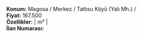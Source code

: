 ## 

**Konum:** Magosa / Merkez / Tatlısu Köyü (Yalı Mh.) /  
**Fiyat:** 167.500  
**Özellikler:**  |  m² |   
**İlan Numarası:** 
